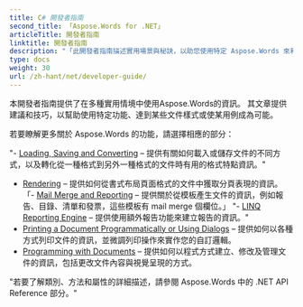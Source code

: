 ```yaml
---
title: C# 開發者指南
second_title: 「Aspose.Words for .NET」
articleTitle: 開發者指南
linktitle: 開發者指南
description: "「此開發者指南描述實用場景與秘訣，以助您使用特定 Aspose.Words 來利用 .NET 功能、達成特定文件呈現或使某個案例可能。」"
type: docs
weight: 30
url: /zh-hant/net/developer-guide/
---
```


本開發者指南提供了在多種實用情境中使用Aspose.Words的資訊。 其文章提供建議和技巧，以幫助使用特定功能、達到某些文件樣式或使某用例成為可能。

若要瞭解更多關於 Aspose.Words 的功能，請選擇相應的部分：

"- [Loading, Saving and Converting](/words/net/loading-saving-and-converting/) – 提供有關如何載入或儲存文件的不同方式，以及轉化從一種格式到另外一種格式的文件時有用的格式特點資訊。"
- [Rendering](/words/net/rendering/) – 提供如何從書式布局頁面格式的文件中獲取分頁表現的資訊。
「- [Mail Merge and Reporting](/words/net/mail-merge-and-reporting/) – 提供關於從模板產生文件的資訊，例如報告、目錄、清單和發票，這些模板有 mail merge 個欄位。」
"- [LINQ Reporting Engine](/words/net/linq-reporting-engine/) – 提供使用額外報告功能來建立報告的資訊。"
- [Printing a Document Programmatically or Using Dialogs](/words/net/print-a-document-programmatically-or-using-dialogs/) – 提供如何以各種方式列印文件的資訊，並微調列印操作來實作您的自訂邏輯。
- [Programming with Documents](/words/net/programming-with-documents/) – 提供如何以程式方式建立、修改及管理文件的資訊，包括更改文件內容與視覺呈現的方式。

"若要了解類別、方法和屬性的詳細描述，請參閱 Aspose.Words 中的 .NET API Reference 部分。"
